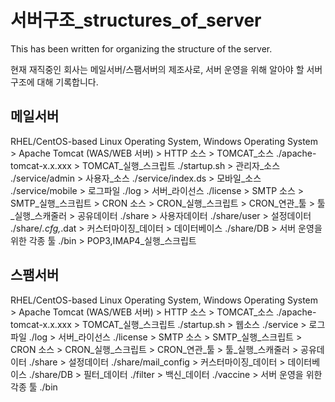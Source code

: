 # 서버구조_structures_of_server
This has been written for organizing the structure of the server.

현재 재직중인 회사는 메일서버/스팸서버의 제조사로, 서버 운영을 위해 알아야 할 서버구조에 대해 기록합니다.

## 메일서버
RHEL/CentOS-based Linux Operating System, Windows Operating System
    > Apache Tomcat (WAS/WEB 서버)
        > HTTP 소스
            > TOMCAT_소스 ./apache-tomcat-x.x.xxx
                > TOMCAT_실행_스크립트 ./startup.sh
            > 관리자_소스 ./service/admin
            > 사용자_소스 ./service/index.ds
            > 모바일_소스 ./service/mobile
            > 로그파일 ./log
            > 서버_라이선스 ./license
        > SMTP 소스
            > SMTP_실행_스크립트
        > CRON 소스
            > CRON_실행_스크립트
            > CRON_연관_툴
            > 툴_실행_스캐줄러
        > 공유데이터 ./share
            > 사용자데이터 ./share/user
            > 설정데이터 ./share/*.cfg,*.dat
            > 커스터마이징_데이터
            > 데이터베이스 ./share/DB
        > 서버 운영을 위한 각종 툴 ./bin
        > POP3,IMAP4_실행_스크립트

## 스팸서버
RHEL/CentOS-based Linux Operating System, Windows Operating System
    > Apache Tomcat (WAS/WEB 서버)
        > HTTP 소스
            > TOMCAT_소스 ./apache-tomcat-x.x.xxx
                > TOMCAT_실행_스크립트 ./startup.sh
            > 웹소스 ./service
            > 로그파일 ./log
            > 서버_라이선스 ./license
        > SMTP 소스
            > SMTP_실행_스크립트
        > CRON 소스
            > CRON_실행_스크립트
            > CRON_연관_툴
            > 툴_실행_스캐줄러
        > 공유데이터 ./share
            > 설정데이터 ./share/mail_config
            > 커스터마이징_데이터
            > 데이터베이스 ./share/DB
            > 필터_데이터 ./filter
            > 백신_데이터 ./vaccine
        > 서버 운영을 위한 각종 툴 ./bin
